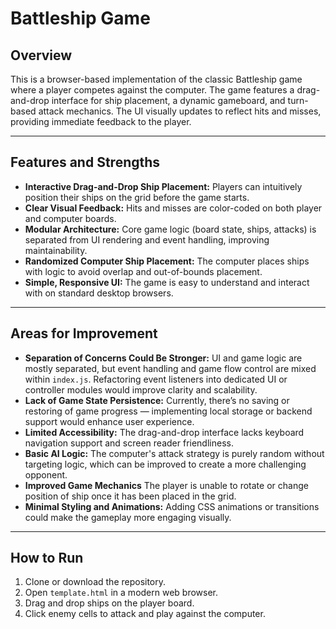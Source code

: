 # Battleship Game

## Overview

This is a browser-based implementation of the classic Battleship game where a player competes against the computer. The game features a drag-and-drop interface for ship placement, a dynamic gameboard, and turn-based attack mechanics. The UI visually updates to reflect hits and misses, providing immediate feedback to the player.

---

## Features and Strengths

- **Interactive Drag-and-Drop Ship Placement:** Players can intuitively position their ships on the grid before the game starts.
- **Clear Visual Feedback:** Hits and misses are color-coded on both player and computer boards.
- **Modular Architecture:** Core game logic (board state, ships, attacks) is separated from UI rendering and event handling, improving maintainability.
- **Randomized Computer Ship Placement:** The computer places ships with logic to avoid overlap and out-of-bounds placement.
- **Simple, Responsive UI:** The game is easy to understand and interact with on standard desktop browsers.

---

## Areas for Improvement

- **Separation of Concerns Could Be Stronger:** UI and game logic are mostly separated, but event handling and game flow control are mixed within `index.js`. Refactoring event listeners into dedicated UI or controller modules would improve clarity and scalability.
- **Lack of Game State Persistence:** Currently, there’s no saving or restoring of game progress — implementing local storage or backend support would enhance user experience.
- **Limited Accessibility:** The drag-and-drop interface lacks keyboard navigation support and screen reader friendliness.
- **Basic AI Logic:** The computer's attack strategy is purely random without targeting logic, which can be improved to create a more challenging opponent.
- **Improved Game Mechanics** The player is unable to rotate or change position of ship once it has been placed in the grid.
- **Minimal Styling and Animations:** Adding CSS animations or transitions could make the gameplay more engaging visually.

---

## How to Run

1. Clone or download the repository.
2. Open `template.html` in a modern web browser.
3. Drag and drop ships on the player board.
4. Click enemy cells to attack and play against the computer.
